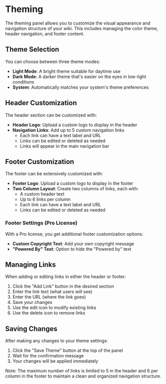 # Theming

The theming panel allows you to customize the visual appearance and navigation structure of your wiki. This includes managing the color theme, header navigation, and footer content.

## Theme Selection

You can choose between three theme modes:

- **Light Mode**: A bright theme suitable for daytime use
- **Dark Mode**: A darker theme that's easier on the eyes in low-light conditions
- **System**: Automatically matches your system's theme preferences

## Header Customization

The header section can be customized with:

- **Header Logo**: Upload a custom logo to display in the header
- **Navigation Links**: Add up to 5 custom navigation links
  - Each link can have a text label and URL
  - Links can be edited or deleted as needed
  - Links will appear in the main navigation bar

## Footer Customization

The footer can be extensively customized with:

- **Footer Logo**: Upload a custom logo to display in the footer
- **Two Column Layout**: Create two columns of links, each with:
  - A custom header text
  - Up to 6 links per column
  - Each link can have a text label and URL
  - Links can be edited or deleted as needed

### Footer Settings (Pro License)

With a Pro license, you get additional footer customization options:

- **Custom Copyright Text**: Add your own copyright message
- **"Powered By" Text**: Option to hide the "Powered by" text

## Managing Links

When adding or editing links in either the header or footer:

1. Click the "Add Link" button in the desired section
2. Enter the link text (what users will see)
3. Enter the URL (where the link goes)
4. Save your changes
5. Use the edit icon to modify existing links
6. Use the delete icon to remove links

## Saving Changes

After making any changes to your theme settings:

1. Click the "Save Theme" button at the top of the panel
2. Wait for the confirmation message
3. Your changes will be applied immediately

Note: The maximum number of links is limited to 5 in the header and 6 per column in the footer to maintain a clean and organized navigation structure.
